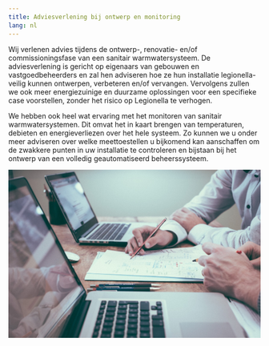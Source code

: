 ```yaml
---
title: Adviesverlening bij ontwerp en monitoring
lang: nl
---
```

Wij verlenen advies tijdens de ontwerp-, renovatie- en/of commissioningsfase van een sanitair warmwatersysteem. De adviesverlening is gericht op eigenaars van gebouwen en vastgoedbeheerders en zal hen adviseren hoe ze hun installatie legionella-veilig kunnen ontwerpen, verbeteren en/of vervangen. Vervolgens zullen we ook meer energiezuinige en duurzame oplossingen voor een specifieke case voorstellen, zonder het risico op Legionella te verhogen.

We hebben ook heel wat ervaring met het monitoren van sanitair warmwatersystemen. Dit omvat het in kaart brengen van temperaturen, debieten en energieverliezen over het hele systeem. Zo kunnen we u onder meer adviseren over welke meettoestellen u bijkomend kan aanschaffen om de zwakkere punten in uw installatie te controleren en bijstaan bij het ontwerp van een volledig geautomatiseerd beheerssysteem.

![left](photobyscottgrahamonunsplash.jpg)